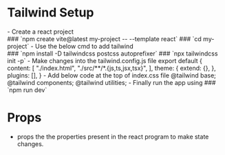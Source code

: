 <h1>Tailwind Setup</h1>
- Create a react project <br/>
### `npm create vite@latest my-project -- --template react`
### `cd my-project`
- Use the below cmd to add tailwind <br/>
### `npm install -D tailwindcss postcss autoprefixer`
### `npx tailwindcss init -p`
- Make changes into the tailwind.config.js file
    export default {
        content: [
            "./index.html",
            "./src/**/*.{js,ts,jsx,tsx}",
        ],
        theme: {
            extend: {},
        },
        plugins: [],
    }
- Add below code at the top of index.css file
    @tailwind base;
    @tailwind components;
    @tailwind utilities;
- Finally run the app using
### `npm run dev`


<h1>Props</h1>

- props the the properties present in the react program to make state changes.



